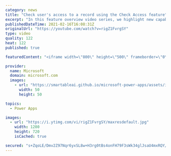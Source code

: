 ```yaml
---
category: news
title: "Check user's access to a record using the Check Access feature"
excerpt: "In this feature overview video series, we highlight new capabilities included in the latest update to Microsoft Power Apps.  This featured product update to Power Apps highlights check access, a new record level security feature admins can use to check and assign security roles.  Get the most out of"
publishedDateTime: 2021-02-16T16:08:31Z
originalUrl: "https://youtube.com/watch?v=rigZ1FvrgSY"
type: video
quality: 122
heat: 122
published: true

featuredContent: "<iframe width=\"800\" height=\"500\" frameborder=\"0\" src=\"https://www.youtube.com/embed/rigZ1FvrgSY\" allow=\"accelerometer; autoplay; encrypted-media; gyroscope; picture-in-picture\" allowfullscreen></iframe>"

provider:
  name: Microsoft
  domain: microsoft.com
  images:
    - url: "https://smartableai.github.io/microsoft-power-apps/assets/images/organizations/microsoft.com-50x50.jpg"
      width: 50
      height: 50

topics:
  - Power Apps

images:
  - url: "https://i.ytimg.com/vi/rigZ1FvrgSY/maxresdefault.jpg"
    width: 1280
    height: 720
    isCached: true

secured: "s+ZqoLE/Dmv2Z97Nqr6yxSL8w+H3rg0tBs4onFH79F3sWk34glJsaU4mxRQY/bG+b0b3DeboiYuIt9mv2LQViCTe5WLRACEiUsgx/g6UlSWWhKSKREk3u+28XPk9voXZe/7Wo9k9uRj2zTCwPnFdQ1lXfwByWoup+BGD8hJgO+svBghewhD1r5xCEx7uQYzJ9+SfAtE/nwapSgydn+RFJZNoDf7y+psGNZ61KMxW4iScirKJ+Drc8nG4kIRVRasq5PDfSrcJc8r0ay8M3nK6m4sGNK3XP6tlUCKf5fyDY65migx29o5ijkx6Np0gAdrvNY8BGoDouuICmmQRGw29LuOthBvB0xrnNF8QIulpeiYphs6hbzPG427I+JOqhT+33JnOaICiJi10rG5Clu2H0NACHuMd/hcQgRS48BZseOM=;lmziW4gkRutmFcDMhtDM7Q=="
---
```


